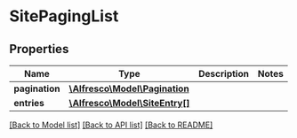 # SitePagingList

## Properties
Name | Type | Description | Notes
------------ | ------------- | ------------- | -------------
**pagination** | [**\Alfresco\Model\Pagination**](Pagination.md) |  | 
**entries** | [**\Alfresco\Model\SiteEntry[]**](SiteEntry.md) |  | 

[[Back to Model list]](../README.md#documentation-for-models) [[Back to API list]](../README.md#documentation-for-api-endpoints) [[Back to README]](../README.md)


